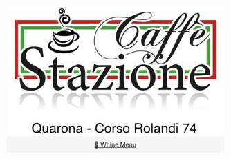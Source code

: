 <div style="text-align:center;">
  <img title="a title" alt="Alt text" src="164290334_219780369569721_4401268151119714142_n.jpg">
</div>

<a href="https://example.com/whine-menu">
  <div style="text-align:center; background-color: #f5f5f5; padding: 10px;">
    🍷 Whine Menu
  </div>
</a>
